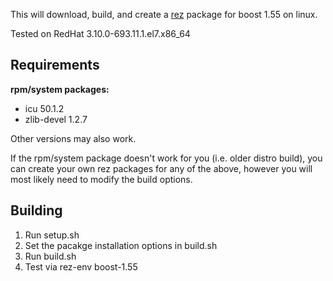 This will download, build, and create a [rez](http://nerdvegas.github.io/rez/) package for boost 1.55 on linux.  

Tested on RedHat 3.10.0-693.11.1.el7.x86_64

## Requirements

**rpm/system packages:**

 - icu 50.1.2
 - zlib-devel 1.2.7   

Other versions may also work.

If the rpm/system package doesn't work for you (i.e. older distro build), you can create your own rez packages for any of the above, however you will most likely need to modify the build options.

## Building

 1. Run setup.sh
 2. Set the pacakge installation options in build.sh
 3. Run build.sh
 4. Test via rez-env boost-1.55